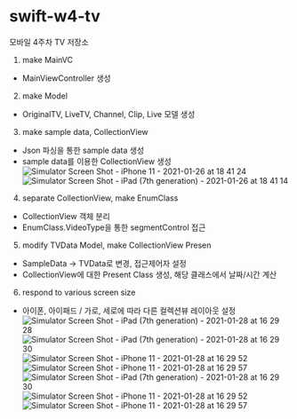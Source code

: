 # swift-w4-tv
모바일 4주차 TV 저장소


1. make MainVC
- MainViewController 생성


2. make Model
- OriginalTV, LiveTV, Channel, Clip, Live 모델 생성


3. make sample data, CollectionView
- Json 파싱을 통한 sample data 생성
- sample data를 이용한 CollectionView 생성
![Simulator Screen Shot - iPhone 11 - 2021-01-26 at 18 41 24](https://user-images.githubusercontent.com/28801805/105828963-1c412100-6007-11eb-9a66-73566e156b1b.png)
![Simulator Screen Shot - iPad (7th generation) - 2021-01-26 at 18 41 14](https://user-images.githubusercontent.com/28801805/105828967-1d724e00-6007-11eb-9e00-cd435a1a8f2b.png)


4. separate CollectionView, make EnumClass
- CollectionView 객체 분리
- EnumClass.VideoType을 통한 segmentControl 접근


5. modify TVData Model, make CollectionView Presen
- SampleData -> TVData로 변경, 접근제어자 설정
- CollectionView에 대한 Present Class 생성, 해당 클래스에서 날짜/시간 계산


6. respond to various screen size
- 아이폰, 아이패드 / 가로, 세로에 따라 다른 컬렉션뷰 레이아웃 설정
![Simulator Screen Shot - iPad (7th generation) - 2021-01-28 at 16 29 28](https://user-images.githubusercontent.com/28801805/106104652-145bbb00-6186-11eb-9613-bfe7ce3de349.png)
![Simulator Screen Shot - iPad (7th generation) - 2021-01-28 at 16 29 30](https://user-images.githubusercontent.com/28801805/106104659-17ef4200-6186-11eb-8724-acf53dcef959.png)
![Simulator Screen Shot - iPhone 11 - 2021-01-28 at 16 29 52](https://user-images.githubusercontent.com/28801805/106104666-19b90580-6186-11eb-8983-a4411d76594d.png)
![Simulator Screen Shot - iPhone 11 - 2021-01-28 at 16 29 57](https://user-images.githubusercontent.com/28801805/106104676-1b82c900-6186-11eb-991b-b23a223c77e4.png)
![Simulator Screen Shot - iPad (7th generation) - 2021-01-28 at 16 29 30](https://user-images.githubusercontent.com/28801805/106104687-1e7db980-6186-11eb-9369-9119779165a7.png)
![Simulator Screen Shot - iPhone 11 - 2021-01-28 at 16 29 52](https://user-images.githubusercontent.com/28801805/106104702-22114080-6186-11eb-91db-54c3bc9ec8ba.png)
![Simulator Screen Shot - iPhone 11 - 2021-01-28 at 16 29 57](https://user-images.githubusercontent.com/28801805/106104707-23db0400-6186-11eb-8a10-2853287bfdd1.png)

